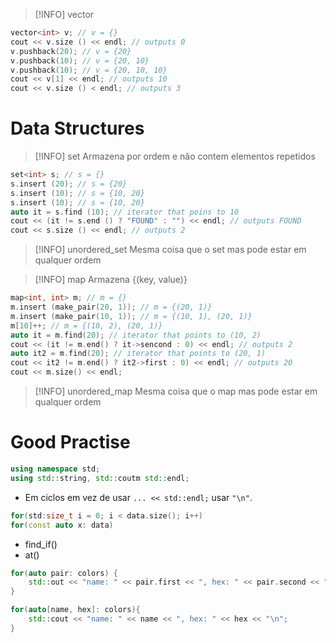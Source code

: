 
> [!INFO] vector
> 
```cpp
vector<int> v; // v = {}
cout << v.size () << endl; // outputs 0
v.pushback(20); // v = {20}
v.pushback(10); // v = {20, 10}
v.pushback(10); // v = {20, 10, 10}
cout << v[1] << endl; // outputs 10
cout << v.size () < endl; // outputs 3
```

# Data Structures

> [!INFO] set
> Armazena por ordem e não contem elementos repetidos
```cpp
set<int> s; // s = {}
s.insert (20); // s = {20}
s.insert (10); // s = {10, 20}
s.insert (10); // s = {10, 20}
auto it = s.find (10); // iterator that poins to 10
cout << (it != s.end () ? "FOUND" : "") << endl; // outputs FOUND
cout << s.size () << endl; // outputs 2
```


> [!INFO] unordered_set
> Mesma coisa que o set mas pode estar em qualquer ordem


> [!INFO] map
> Armazena {(key, value)}
```cpp
map<int, int> m; // m = {}
m.insert (make_pair(20, 1)); // m = {(20, 1)}
m.insert (make_pair(10, 1)); // m = {(10, 1), (20, 1)}
m[10]++; // m = {(10, 2), (20, 1)}
auto it = m.find(20); // iterator that points to (10, 2)
cout << (it != m.end() ? it->sencond : 0) << endl; // outputs 2
auto it2 = m.find(20); // iterator that points to (20, 1)
cout << it2 != m.end() ? it2->first : 0) << endl; // outputs 20
cout << m.size() << endl;
```


> [!INFO] unordered_map
> Mesma coisa que o map mas pode estar em qualquer ordem


# Good Practise

```cpp
using namespace std;
using std::string, std::coutm std::endl;
```

- Em ciclos em vez de usar `... << std::endl;`  usar `"\n"`.

```cpp
for(std:size_t i = 0; i < data.size(); i++)
for(const auto x: data)
```

- find_if()
- at()

```cpp
for(auto pair: colors) {
	std::out << "name: " << pair.first << ", hex: " << pair.second << "\n";
}

for(auto[name, hex]: colors){
	std::cout << "name: " << name << ", hex: " << hex << "\n";
}

